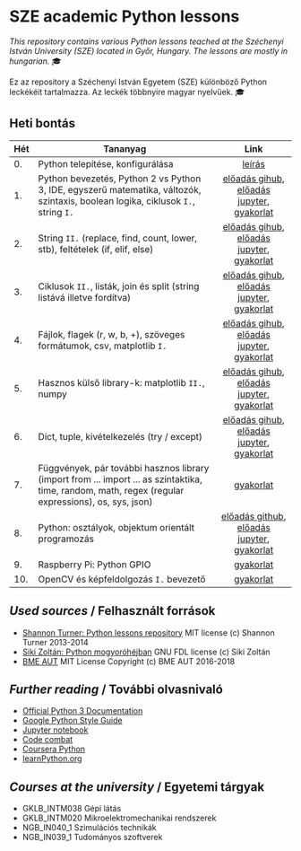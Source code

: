 # SZE academic Python lessons

_This repository contains various Python lessons teached at the Széchenyi István University (SZE) located in Győr, Hungary.
The lessons are mostly in hungarian._ :mortar_board:

Ez az repository a Széchenyi István Egyetem (SZE) különböző Python leckékéit tartalmazza.
Az leckék többnyire magyar nyelvűek. :mortar_board:

## Heti bontás

|Hét | Tananyag | Link
|-------------|-------------|:---------:
|0.| Python telepítése, konfigurálása | [leírás](eload/ea00.md)
|1.| Python bevezetés, Python 2 vs Python 3, IDE, egyszerű matematika, változók, szintaxis, boolean logika, ciklusok `I.`, string `I.` | [előadás gihub](eload/ea01.ipynb), [előadás jupyter](http://nbviewer.jupyter.org/github/horverno/sze-academic-python/blob/master/eload/ea01.ipynb), [gyakorlat](gyak/gyak.md#1-gyakorlat) 
|2.| String `II.` (replace, find, count, lower, stb), feltételek (if, elif, else) | [előadás gihub](eload/ea02.ipynb), [előadás jupyter](http://nbviewer.jupyter.org/github/horverno/sze-academic-python/blob/master/eload/ea02.ipynb), [gyakorlat](gyak/gyak.md#2-gyakorlat)
|3.| Ciklusok `II.`, listák, join és split (string listává illetve fordítva) | [előadás gihub](eload/ea03.ipynb), [előadás jupyter](http://nbviewer.jupyter.org/github/horverno/sze-academic-python/blob/master/eload/ea03.ipynb), [gyakorlat](gyak/gyak.md#3-gyakorlat)
|4.| Fájlok, flagek (r, w, b, +), szöveges formátumok, csv, matplotlib `I.` | [előadás gihub](eload/ea04.ipynb), [előadás jupyter](http://nbviewer.jupyter.org/github/horverno/sze-academic-python/blob/master/eload/ea04.ipynb), [gyakorlat](gyak/gyak.md#4--gyakorlat)
|5.| Hasznos külső library-k: matplotlib `II.`, numpy | [előadás gihub](eload/ea05.ipynb), [előadás jupyter](http://nbviewer.jupyter.org/github/horverno/sze-academic-python/blob/master/eload/ea05.ipynb), [gyakorlat](gyak/gyak.md#5--gyakorlat)
|6.| Dict, tuple, kivételkezelés (try / except) | [előadás gihub](eload/ea06.ipynb), [előadás jupyter](http://nbviewer.jupyter.org/github/horverno/sze-academic-python/blob/master/eload/ea06.ipynb), [gyakorlat](gyak/gyak.md#6--gyakorlat)
|7.| Függvények, pár további hasznos library (import from ... import ... as szintaktika, time, random, math, regex (regular expressions), os, sys, json) | [gyakorlat](gyak/gyak.md#7--gyakorlat)
|8.| Python: osztályok, objektum orientált programozás |[előadás github](eload/ea08.ipynb), [előadás jupyter](http://nbviewer.jupyter.org/github/horverno/sze-academic-python/blob/master/eload/ea08.ipynb), [gyakorlat](gyak/gyak.md#8--gyakorlat)
|9.| Raspberry Pi: Python GPIO | [gyakorlat](gyak/gyak.md#9--gyakorlat)
|10.| OpenCV és képfeldolgozás `I.` bevezető | [gyakorlat](gyak/gyak.md#10--gyakorlat)

## _Used sources_ / Felhasznált források
- [Shannon Turner: Python lessons repository](https://github.com/shannonturner/python-lessons) MIT license (c) Shannon Turner 2013-2014
- [Siki Zoltán: Python mogyoróhéjban](http://www.agt.bme.hu/gis/python/python_oktato.pdf) GNU FDL license (c) Siki Zoltán
- [BME AUT](https://github.com/bmeaut) MIT License Copyright (c) BME AUT 2016-2018

## _Further reading_ / További olvasnivaló
- [Official Python 3 Documentation](https://docs.python.org/3/library/index.html)
- [Google Python Style Guide](https://google.github.io/styleguide/pyguide.html)
- [Jupyter notebook](http://jupyter.org/)
- [Code combat](https://codecombat.com/)
- [Coursera Python](https://www.coursera.org/courses?languages=en&query=python)
- [learnPython.org](https://www.learnpython.org/)

## _Courses at the university_ / Egyetemi tárgyak
- GKLB_INTM038 Gépi látás
- GKLB_INTM020 Mikroelektromechanikai rendszerek
- NGB_IN040_1 Szimulációs technikák
- NGB_IN039_1 Tudományos szoftverek
